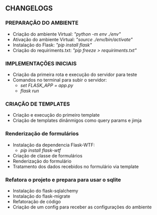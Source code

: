 ## CHANGELOGS

### PREPARAÇÃO DO AMBIENTE

- Criação do ambiente Virtual: _"python -m env ./env"_
- Ativação do ambiente Virtual: _"source ./env/bin/activate"_
- Instalação do Flask: _"pip install flask"_
- Criação do requiriments.txt: _"pip freeze > requiriments.txt"_

### IMPLEMENTAÇÕES INICIAIS

- Criação da primeira rota e execução do servidor para teste
- Comandos no terminal para subir o servidor:
  - _set FLASK_APP = app.py_
  - _flask run_

### CRIAÇÃO DE TEMPLATES

- Criação e execução do primeiro template
- Criação de templates dinânmigos como query params e jimja

### Renderização de formulários

- Instalação da dependencia Flask-WTF:
  - _pip install flask-wtf_
- Criação de classe de formulários
- Renderização do formulário
- Tratamento dos dados recebidos no formulário via template

### Refatora o projeto e prepara para usar o sqlite

- Instalação do flask-sqlalchemy
- Instalação do flask-migrate
- Refatoração de código
- Criação de um config para receber as configurações do ambiente